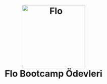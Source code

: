 
<h1 align="center">
  <br>
  
 <img src="https://image.winudf.com/v2/image1/Y29tLmZsby5heWFra2FiaV9pY29uXzE2NjcyNDI4NDJfMDY1/icon.png?w=&fakeurl=1" alt="Flo" width="200">
  
  <br>
  Flo Bootcamp Ödevleri
  <br>
</h1>



